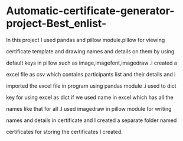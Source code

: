 # Automatic-certificate-generator-project-Best_enlist-


  In this project I used pandas and pillow module.pillow for viewing 

certificate template and drawing names and details on them by using 

default keys in pillow such as image,imagefont,imagedraw .i created a 

excel file as csv which contains participants list and their details and i 

imported the excel file in program using pandas module .i used to dict 

key for using excel as dict if we used name in excel which has all the 

names like that for all .I used imagedraw in pillow module for writing 

names and details in certificate and I created a separate folder named 

certificates for storing the certificates I created.


